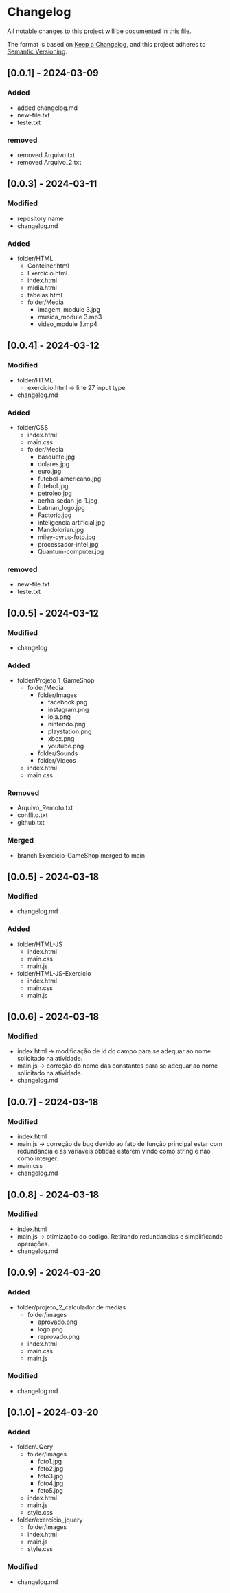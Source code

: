 # Changelog

All notable changes to this project will be documented in this file.

The format is based on [Keep a Changelog](https://keepachangelog.com/en/1.1.0/),
and this project adheres to [Semantic Versioning](https://semver.org/spec/v2.0.0.html).

## [0.0.1] - 2024-03-09
### Added
- added changelog.md
- new-file.txt
- teste.txt
### removed
- removed Arquivo.txt
- removed Arquivo_2.txt

## [0.0.3] - 2024-03-11
### Modified
- repository name
- changelog.md
### Added
- folder/HTML
    - Conteiner.html
    - Exercicio.html
    - index.html
    - midia.html
    - tabelas.html
    - folder/Media
        - imagem_module 3.jpg
        - musica_module 3.mp3
        - video_module 3.mp4

## [0.0.4] - 2024-03-12
### Modified
- folder/HTML
    - exercicio.html -> line 27 input type
- changelog.md
### Added
- folder/CSS
    - index.html
    - main.css
    - folder/Media
        - basquete.jpg
        - dolares.jpg
        - euro.jpg
        - futebol-americano.jpg
        - futebol.jpg
        - petroleo.jpg
        - aerha-sedan-jc-1.jpg
        - batman_logo.jpg
        - Factorio.jpg
        - inteligencia artificial.jpg
        - Mandolorian.jpg
        - miley-cyrus-foto.jpg
        - processador-intel.jpg
        - Quantum-computer.jpg
### removed
- new-file.txt
- teste.txt

## [0.0.5] - 2024-03-12
### Modified
- changelog
### Added
- folder/Projeto_1_GameShop
    - folder/Media
        - folder/Images
            - facebook.png
            - instagram.png
            - loja.png
            - nintendo.png
            - playstation.png
            - xbox.png
            - youtube.png
        - folder/Sounds
        - folder/Videos
    - index.html
    - main.css
### Removed
- Arquivo_Remoto.txt
- conflito.txt
- github.txt
### Merged
- branch Exercicio-GameShop merged to main

## [0.0.5] - 2024-03-18
### Modified
- changelog.md

### Added
- folder/HTML-JS
    - index.html
    - main.css
    - main.js
- folder/HTML-JS-Exercicio
    - index.html
    - main.css
    - main.js

## [0.0.6] - 2024-03-18
### Modified
- index.html -> modificação de id do campo para se adequar ao nome solicitado na atividade.
- main.js -> correção do nome das constantes para se adequar ao nome solicitado na atividade.
- changelog.md

## [0.0.7] - 2024-03-18
### Modified
- index.html
- main.js -> correção de bug devido ao fato de função principal estar com redundancia e as variaveis obtidas estarem vindo como string e não como interger.
- main.css
- changelog.md

## [0.0.8] - 2024-03-18
### Modified
- index.html
- main.js -> otimização do codigo. Retirando redundancias e simplificando operações.
- changelog.md

## [0.0.9] - 2024-03-20
### Added
- folder/projeto_2_calculador de medias
    - folder/images
        - aprovado.png
        - logo.png
        - reprovado.png
    - index.html
    - main.css
    - main.js
### Modified
- changelog.md

## [0.1.0] - 2024-03-20
### Added
- folder/JQery
    - folder/images
        - foto1.jpg
        - foto2.jpg
        - foto3.jpg
        - foto4.jpg
        - foto5.jpg
    - index.html
    - main.js
    - style.css
- folder/exercício_jquery
    - folder/images
    - index.html
    - main.js
    - style.css
### Modified
- changelog.md